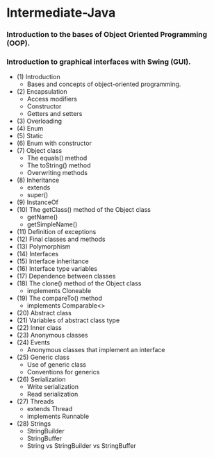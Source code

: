 # Intermediate-Java 

### Introduction to the bases of Object Oriented Programming (OOP).
### Introduction to graphical interfaces with Swing (GUI).

  - (1) Introduction
      - Bases and concepts of object-oriented programming.
  - (2) Encapsulation
      - Access modifiers
      - Constructor
      - Getters and setters
  - (3) Overloading
  - (4) Enum
  - (5) Static
  - (6) Enum with constructor
  - (7) Object class
      - The equals() method
      - The toString() method
      - Overwriting methods
  - (8) Inheritance
      - extends
      - super()
  - (9) InstanceOf
  - (10) The getClass() method of the Object class
      - getName()
      - getSimpleName()
  - (11) Definition of exceptions
  - (12) Final classes and methods
  - (13) Polymorphism
  - (14) Interfaces
  - (15) Interface inheritance
  - (16) Interface type variables
  - (17) Dependence between classes
  - (18) The clone() method of the Object class
      - implements Cloneable
  - (19) The compareTo() method
      - implements Comparable<>
  - (20) Abstract class
  - (21) Variables of abstract class type
  - (22) Inner class
  - (23) Anonymous classes
  - (24) Events
      - Anonymous classes that implement an interface
  - (25) Generic class
      - Use of generic class
      - Conventions for generics
  - (26) Serialization
      - Write serialization
      - Read serialization
  - (27) Threads
      - extends Thread
      - implements Runnable
  - (28) Strings
      - StringBuilder
      - StringBuffer
      - String vs StringBuilder vs StringBuffer
  
  

